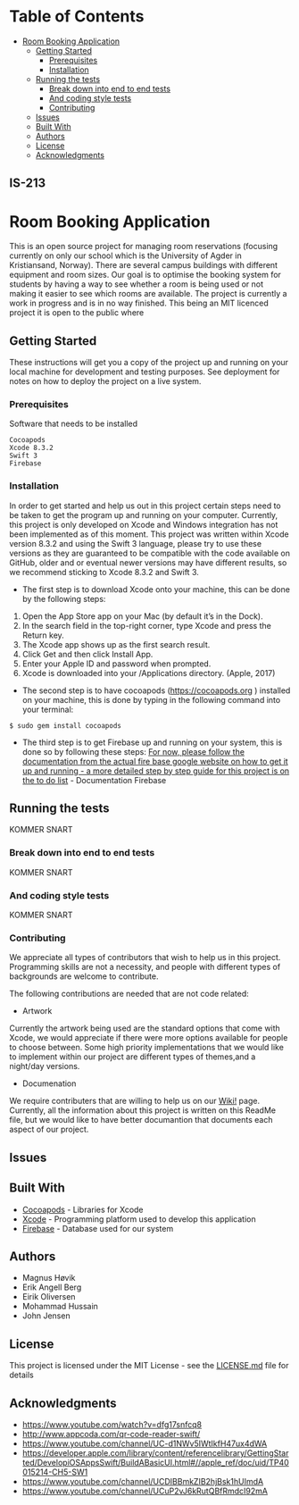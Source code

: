 # **Table of Contents** 
- [Room Booking Application](#)
	- [Getting Started](##)
		- [Prerequisites](###)
		- [Installation](###)
	- [Running the tests](##)
		- [Break down into end to end tests](#)
		- [And coding style tests](#)
		- [Contributing](#)
	- [Issues](#)
	- [Built With](#)
	- [Authors](#)
	- [License](#)
	- [Acknowledgments](#)

## IS-213
# Room Booking Application

This is an open source project for managing room reservations (focusing currently on only our school which is the University of Agder in Kristiansand, Norway). There are several campus buildings with different equipment and room sizes. Our goal is to optimise the booking system for students by having a way to see whether a room is being used or not making it easier to see which rooms are available. The project is currently a work in progress and is in no way finished. This being an MIT licenced project it is open to the public where 


## Getting Started

These instructions will get you a copy of the project up and running on your local machine for development and testing purposes. See deployment for notes on how to deploy the project on a live system.

### Prerequisites

Software that needs to be installed
```
Cocoapods 
Xcode 8.3.2
Swift 3
Firebase 
```

### Installation

In order to get started and help us out in this project certain steps need to be taken to get the program up and running on your computer. Currently, this project is only developed on Xcode and Windows integration has not been implemented as of this moment. 
This project was written within Xcode version 8.3.2 and using the Swift 3 language, please try to use these versions as they are guaranteed to be compatible with the code available on GitHub, older and or eventual newer versions may have different results, so we recommend sticking to Xcode 8.3.2 and Swift 3.

* The first step is to download Xcode onto your machine, this can be done by the following steps: 

1.	Open the App Store app on your Mac (by default it’s in the Dock).
2.	In the search field in the top-right corner, type Xcode and press the Return key.
3.	The Xcode app shows up as the first search result.
4.	Click Get and then click Install App.
5.	Enter your Apple ID and password when prompted.
6.	Xcode is downloaded into your /Applications directory. (Apple, 2017)

* The second step is to have cocoapods (https://cocoapods.org ) installed on your machine, this is done by typing in the following command into your terminal: 

```$ sudo gem install cocoapods```

* The third step is to get Firebase up and running on your system, this is done so by following these steps: 
[For now, please follow the documentation from the actual fire base google website on how to get it up and running - a more detailed step by step guide for this project is on the to do list]( https://firebase.google.com/docs/ios/setup) - Documentation Firebase



## Running the tests

KOMMER SNART

### Break down into end to end tests

KOMMER SNART

### And coding style tests

KOMMER SNART

### Contributing
We appreciate all types of contributors that wish to help us in this project. Programming skills are not a necessity, and people with different types of backgrounds are welcome to contribute. 

The following contributions are needed that are not code related: 
* Artwork 

Currently the artwork being used are the standard options that come with Xcode, we would appreciate if there were more options available for people to choose between. Some high priority implementations that we would like to implement within our project are different types of themes,and a night/day versions. 

* Documenation

We require contributers that are willing to help us on our [Wiki!](https://github.com/maghov/IS-213/wiki) page. Currently, all the information about this project is written on this ReadMe file, but we would like to have better documantion that documents each aspect of our project. 

## Issues 

## Built With

* [Cocoapods](https://cocoapods.org) - Libraries for Xcode
* [Xcode](https://maven.apache.org/) - Programming platform used to develop this application
* [Firebase](https://firebase.google.com) - Database used for our system

## Authors

* Magnus Høvik 
* Erik Angell Berg 
* Eirik Oliversen
* Mohammad Hussain
* John Jensen


## License

This project is licensed under the MIT License - see the [LICENSE.md](LICENSE.md) file for details

## Acknowledgments

* https://www.youtube.com/watch?v=dfg17snfcq8 
* http://www.appcoda.com/qr-code-reader-swift/ 
* https://www.youtube.com/channel/UC-d1NWv5IWtIkfH47ux4dWA
* https://developer.apple.com/library/content/referencelibrary/GettingStarted/DevelopiOSAppsSwift/BuildABasicUI.html#//apple_ref/doc/uid/TP40015214-CH5-SW1
* https://www.youtube.com/channel/UCDIBBmkZIB2hjBsk1hUImdA
* https://www.youtube.com/channel/UCuP2vJ6kRutQBfRmdcI92mA
